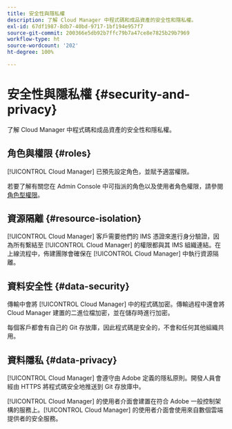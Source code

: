 ```yaml
---
title: 安全性與隱私權
description: 了解 Cloud Manager 中程式碼和成品資產的安全性和隱私權。
exl-id: 67df1987-8db7-40bd-9717-1bf194e957f7
source-git-commit: 200366e5db92b7ffc79b7a47ce8e7825b29b7969
workflow-type: ht
source-wordcount: '202'
ht-degree: 100%

---
```



# 安全性與隱私權 {#security-and-privacy}

了解 Cloud Manager 中程式碼和成品資產的安全性和隱私權。

## 角色與權限 {#roles}

[!UICONTROL Cloud Manager] 已預先設定角色，並賦予適當權限。 

若要了解有關您在 Admin Console 中可指派的角色以及使用者角色權限，請參閱[角色型權限](/help/requirements/role-based-permissions.md)。

## 資源隔離 {#resource-isolation}

[!UICONTROL Cloud Manager] 客戶需要他們的 IMS 憑證來進行身分驗證，因為所有繫結至 [!UICONTROL Cloud Manager] 的權限都與其 IMS 組織連結。在上線流程中，佈建團隊會確保在 [!UICONTROL Cloud Manager] 中執行資源隔離。

## 資料安全性 {#data-security}

傳輸中會將 [!UICONTROL Cloud Manager] 中的程式碼加密。傳輸過程中還會將 Cloud Manager 建置的二進位檔加密，並在儲存時進行加密。

每個客戶都會有自己的 Git 存放庫，因此程式碼是安全的，不會和任何其他組織共用。

## 資料隱私 {#data-privacy}

[!UICONTROL Cloud Manager] 會遵守由 Adobe 定義的隱私原則。開發人員會經由 HTTPS 將程式碼安全地推送到 Git 存放庫中。

[!UICONTROL Cloud Manager] 的使用者介面會建置在符合 Adobe 一般控制架構的服務上。[!UICONTROL Cloud Manager] 的使用者介面會使用來自數個雲端提供者的安全服務。
